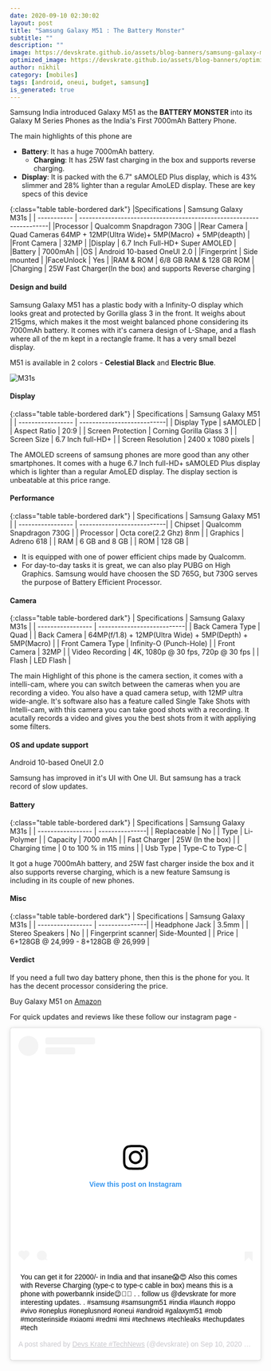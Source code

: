 ```yaml
---
date: 2020-09-10 02:30:02
layout: post
title: "Samsung Galaxy M51 : The Battery Monster"
subtitle: ""
description: ""
image: https://devskrate.github.io/assets/blog-banners/samsung-galaxy-m51.jpg
optimized_image: https://devskrate.github.io/assets/blog-banners/optimized/samsung-galaxy-m51.webp
author: nikhil
category: [mobiles]
tags: [android, oneui, budget, samsung]
is_generated: true
---
```


Samsung India introduced Galaxy M51 as the **BATTERY MONSTER** into its Galaxy M Series Phones as the India's First 7000mAh Battery Phone.

The main highlights of this phone are

- **Battery**:
  It has a huge 7000mAh battery.
  - **Charging**:
    It has 25W fast charging in the box and supports reverse charging.
- **Display**:
  It is packed with the 6.7" sAMOLED Plus display, which is 43% slimmer and 28% lighter than a regular AmoLED display.
  These are key specs of this device

{:class="table table-bordered dark"}
|Specifications | Samsung Galaxy M31s |
| ----------- | --------------------------------------------------------------------|
|Processor | Qualcomm Snapdragon 730G |
|Rear Camera | Quad Cameras 64MP + 12MP(Ultra Wide)+ 5MP(Macro) + 5MP(deapth) |
|Front Camera | 32MP |
|Display | 6.7 Inch Full-HD+ Super AMOLED |
|Battery | 7000mAh |
|OS | Android 10-based OneUI 2.0 |
|Fingerprint | Side mounted |
|FaceUnlock | Yes |
|RAM & ROM | 6/8 GB RAM & 128 GB ROM |  
|Charging | 25W Fast Charger(In the box) and supports Reverse charging |

#### Design and build

Samsung Galaxy M51 has a plastic body with a Infinity-O display which looks great and protected by Gorilla glass 3 in the front.
It weighs about 215gms, which makes it the most weight balanced phone considering its 7000mAh battery.
It comes with it's camera design of L-Shape, and a flash where all of the m kept in a rectangle frame. It has a very small bezel display.

M51 is available in 2 colors - **Celestial Black** and **Electric Blue**.

![M31s](https://devskrate.github.io/assets/images/samsung/m-series/samsung-galaxy-m51-1.webp)

#### Display

{:class="table table-bordered dark"}
| Specifications | Samsung Galaxy M51 |
| ----------------- | ---------------------------|
| Display Type | sAMOLED |
| Aspect Ratio | 20:9 |
| Screen Protection | Corning Gorilla Glass 3 |
| Screen Size | 6.7 Inch full-HD+ |
| Screen Resolution | 2400 x 1080 pixels |

The AMOLED screens of samsung phones are more good than any other smartphones. It comes with a huge 6.7 Inch full-HD+ sAMOLED Plus display which is lighter than a regular AmoLED display. The display section is unbeatable at this price range.

#### Performance

{:class="table table-bordered dark"}
| Specifications | Samsung Galaxy M51 |
| ----------------- | ---------------------------|
| Chipset | Qualcomm Snapdragon 730G |
| Processor | Octa core(2.2 Ghz) 8nm |
| Graphics | Adreno 618 |
| RAM | 6 GB and 8 GB |
| ROM | 128 GB |

- It is equipped with one of power efficient chips made by Qualcomm.
- For day-to-day tasks it is great, we can also play PUBG on High Graphics. Samsung would have choosen the SD 765G, but 730G serves the purpose of Battery Efficient Processor.

#### Camera

{:class="table table-bordered dark"}
| Specifications | Samsung Galaxy M31s |
| ----------------- | ---------------------------|
| Back Camera Type | Quad |
| Back Camera | 64MP(f/1.8) + 12MP(Ultra Wide) + 5MP(Depth) + 5MP(Macro) |
| Front Camera Type | Infinity-O (Punch-Hole) |
| Front Camera | 32MP |
| Video Recording | 4K, 1080p @ 30 fps, 720p @ 30 fps |
| Flash | LED Flash |

The main Highlight of this phone is the camera section, it comes with a intelli-cam, where you can switch between the cameras when you are recording a video. You also have a quad camera setup, with 12MP ultra wide-angle. It's software also has a feature called Single Take Shots with Intelli-cam, with this camera you can take good shots with a recording. It acutally records a video and gives you the best shots from it with appliying some filters.

#### OS and update support

Android 10-based OneUI 2.0

Samsung has improved in it's UI with One UI. But samsung has a track record of slow updates.

#### Battery

{:class="table table-bordered dark"}
| Specifications | Samsung Galaxy M31s |
| ----------------- | ---------------|
| Replaceable | No |
| Type | Li-Polymer |
| Capacity | 7000 mAh |
| Fast Charger | 25W (In the box) |
| Charging time | 0 to 100 % in 115 mins |
| Usb Type | Type-C to Type-C |

It got a huge 7000mAh battery, and 25W fast charger inside the box and it also supports reverse charging, which is a new feature Samsung is including in its couple of new phones.

#### Misc

{:class="table table-bordered dark"}
| Specifications | Samsung Galaxy M31s |
| ----------------- | ---------------|
| Headphone Jack | 3.5mm |
| Stereo Speakers | No |
| Fingerprint scanner| Side-Mounted |
| Price | 6+128GB @ 24,999 - 8+128GB @ 26,999 |

#### Verdict

If you need a full two day battery phone, then this is the phone for you. It has the decent processor considering the price.

Buy Galaxy M51 on [Amazon](https://amzn.to/2DQLdG0)

For quick updates and reviews like these follow our instagram page -

<blockquote class="instagram-media" data-instgrm-captioned data-instgrm-permalink="https://www.instagram.com/p/CE8pVVLn-Au/?utm_source=ig_embed&amp;utm_campaign=loading" data-instgrm-version="12" style=" background:#FFF; border:0; border-radius:3px; box-shadow:0 0 1px 0 rgba(0,0,0,0.5),0 1px 10px 0 rgba(0,0,0,0.15); margin: 1px; max-width:540px; min-width:326px; padding:0; width:99.375%; width:-webkit-calc(100% - 2px); width:calc(100% - 2px);"><div style="padding:16px;"> <a href="https://www.instagram.com/p/CE8pVVLn-Au/?utm_source=ig_embed&amp;utm_campaign=loading" style=" background:#FFFFFF; line-height:0; padding:0 0; text-align:center; text-decoration:none; width:100%;" target="_blank"> <div style=" display: flex; flex-direction: row; align-items: center;"> <div style="background-color: #F4F4F4; border-radius: 50%; flex-grow: 0; height: 40px; margin-right: 14px; width: 40px;"></div> <div style="display: flex; flex-direction: column; flex-grow: 1; justify-content: center;"> <div style=" background-color: #F4F4F4; border-radius: 4px; flex-grow: 0; height: 14px; margin-bottom: 6px; width: 100px;"></div> <div style=" background-color: #F4F4F4; border-radius: 4px; flex-grow: 0; height: 14px; width: 60px;"></div></div></div><div style="padding: 19% 0;"></div> <div style="display:block; height:50px; margin:0 auto 12px; width:50px;"><svg width="50px" height="50px" viewBox="0 0 60 60" version="1.1" xmlns="https://www.w3.org/2000/svg" xmlns:xlink="https://www.w3.org/1999/xlink"><g stroke="none" stroke-width="1" fill="none" fill-rule="evenodd"><g transform="translate(-511.000000, -20.000000)" fill="#000000"><g><path d="M556.869,30.41 C554.814,30.41 553.148,32.076 553.148,34.131 C553.148,36.186 554.814,37.852 556.869,37.852 C558.924,37.852 560.59,36.186 560.59,34.131 C560.59,32.076 558.924,30.41 556.869,30.41 M541,60.657 C535.114,60.657 530.342,55.887 530.342,50 C530.342,44.114 535.114,39.342 541,39.342 C546.887,39.342 551.658,44.114 551.658,50 C551.658,55.887 546.887,60.657 541,60.657 M541,33.886 C532.1,33.886 524.886,41.1 524.886,50 C524.886,58.899 532.1,66.113 541,66.113 C549.9,66.113 557.115,58.899 557.115,50 C557.115,41.1 549.9,33.886 541,33.886 M565.378,62.101 C565.244,65.022 564.756,66.606 564.346,67.663 C563.803,69.06 563.154,70.057 562.106,71.106 C561.058,72.155 560.06,72.803 558.662,73.347 C557.607,73.757 556.021,74.244 553.102,74.378 C549.944,74.521 548.997,74.552 541,74.552 C533.003,74.552 532.056,74.521 528.898,74.378 C525.979,74.244 524.393,73.757 523.338,73.347 C521.94,72.803 520.942,72.155 519.894,71.106 C518.846,70.057 518.197,69.06 517.654,67.663 C517.244,66.606 516.755,65.022 516.623,62.101 C516.479,58.943 516.448,57.996 516.448,50 C516.448,42.003 516.479,41.056 516.623,37.899 C516.755,34.978 517.244,33.391 517.654,32.338 C518.197,30.938 518.846,29.942 519.894,28.894 C520.942,27.846 521.94,27.196 523.338,26.654 C524.393,26.244 525.979,25.756 528.898,25.623 C532.057,25.479 533.004,25.448 541,25.448 C548.997,25.448 549.943,25.479 553.102,25.623 C556.021,25.756 557.607,26.244 558.662,26.654 C560.06,27.196 561.058,27.846 562.106,28.894 C563.154,29.942 563.803,30.938 564.346,32.338 C564.756,33.391 565.244,34.978 565.378,37.899 C565.522,41.056 565.552,42.003 565.552,50 C565.552,57.996 565.522,58.943 565.378,62.101 M570.82,37.631 C570.674,34.438 570.167,32.258 569.425,30.349 C568.659,28.377 567.633,26.702 565.965,25.035 C564.297,23.368 562.623,22.342 560.652,21.575 C558.743,20.834 556.562,20.326 553.369,20.18 C550.169,20.033 549.148,20 541,20 C532.853,20 531.831,20.033 528.631,20.18 C525.438,20.326 523.257,20.834 521.349,21.575 C519.376,22.342 517.703,23.368 516.035,25.035 C514.368,26.702 513.342,28.377 512.574,30.349 C511.834,32.258 511.326,34.438 511.181,37.631 C511.035,40.831 511,41.851 511,50 C511,58.147 511.035,59.17 511.181,62.369 C511.326,65.562 511.834,67.743 512.574,69.651 C513.342,71.625 514.368,73.296 516.035,74.965 C517.703,76.634 519.376,77.658 521.349,78.425 C523.257,79.167 525.438,79.673 528.631,79.82 C531.831,79.965 532.853,80.001 541,80.001 C549.148,80.001 550.169,79.965 553.369,79.82 C556.562,79.673 558.743,79.167 560.652,78.425 C562.623,77.658 564.297,76.634 565.965,74.965 C567.633,73.296 568.659,71.625 569.425,69.651 C570.167,67.743 570.674,65.562 570.82,62.369 C570.966,59.17 571,58.147 571,50 C571,41.851 570.966,40.831 570.82,37.631"></path></g></g></g></svg></div><div style="padding-top: 8px;"> <div style=" color:#3897f0; font-family:Arial,sans-serif; font-size:14px; font-style:normal; font-weight:550; line-height:18px;"> View this post on Instagram</div></div><div style="padding: 12.5% 0;"></div> <div style="display: flex; flex-direction: row; margin-bottom: 14px; align-items: center;"><div> <div style="background-color: #F4F4F4; border-radius: 50%; height: 12.5px; width: 12.5px; transform: translateX(0px) translateY(7px);"></div> <div style="background-color: #F4F4F4; height: 12.5px; transform: rotate(-45deg) translateX(3px) translateY(1px); width: 12.5px; flex-grow: 0; margin-right: 14px; margin-left: 2px;"></div> <div style="background-color: #F4F4F4; border-radius: 50%; height: 12.5px; width: 12.5px; transform: translateX(9px) translateY(-18px);"></div></div><div style="margin-left: 8px;"> <div style=" background-color: #F4F4F4; border-radius: 50%; flex-grow: 0; height: 20px; width: 20px;"></div> <div style=" width: 0; height: 0; border-top: 2px solid transparent; border-left: 6px solid #f4f4f4; border-bottom: 2px solid transparent; transform: translateX(16px) translateY(-4px) rotate(30deg)"></div></div><div style="margin-left: auto;"> <div style=" width: 0px; border-top: 8px solid #F4F4F4; border-right: 8px solid transparent; transform: translateY(16px);"></div> <div style=" background-color: #F4F4F4; flex-grow: 0; height: 12px; width: 16px; transform: translateY(-4px);"></div> <div style=" width: 0; height: 0; border-top: 8px solid #F4F4F4; border-left: 8px solid transparent; transform: translateY(-4px) translateX(8px);"></div></div></div></a> <p style=" margin:8px 0 0 0; padding:0 4px;"> <a href="https://www.instagram.com/p/CE8pVVLn-Au/?utm_source=ig_embed&amp;utm_campaign=loading" style=" color:#000; font-family:Arial,sans-serif; font-size:14px; font-style:normal; font-weight:normal; line-height:17px; text-decoration:none; word-wrap:break-word;" target="_blank">You can get it for 22000/- in India and that insane😱😍 Also this comes with Reverse Charging (type-c to type-c cable in box) means this is a phone with powerbannk inside😉🐱‍👤 . . follow us @devskrate for more interesting updates. . #samsung #samsungm51 #india #launch #oppo #vivo #oneplus #oneplusnord #oneui #android #galaxym51 #mob #monsterinside #xiaomi #redmi #mi #technews #techleaks #techupdates #tech</a></p> <p style=" color:#c9c8cd; font-family:Arial,sans-serif; font-size:14px; line-height:17px; margin-bottom:0; margin-top:8px; overflow:hidden; padding:8px 0 7px; text-align:center; text-overflow:ellipsis; white-space:nowrap;">A post shared by <a href="https://www.instagram.com/devskrate/?utm_source=ig_embed&amp;utm_campaign=loading" style=" color:#c9c8cd; font-family:Arial,sans-serif; font-size:14px; font-style:normal; font-weight:normal; line-height:17px;" target="_blank"> Devs Krate #TechNews</a> (@devskrate) on <time style=" font-family:Arial,sans-serif; font-size:14px; line-height:17px;" datetime="2020-09-10T07:26:39+00:00">Sep 10, 2020 at 12:26am PDT</time></p></div></blockquote> <script async src="//www.instagram.com/embed.js"></script>
